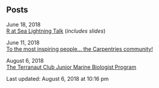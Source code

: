 ## Posts

June 18, 2018  
[R at Sea Lightning Talk](https://daniellequinn.github.io/blog-posts/r-at-sea-carpentry-con/r-at-sea-carpentry-con.html) (*includes slides*)

June 11, 2018  
[To the most inspiring people... the Carpentries community!](https://daniellequinn.github.io/blog-posts/carpentrycon/follow-up.html)

August 6, 2018  
[The Terranaut Club Junior Marine Biologist Program](https://daniellequinn.github.io/blog-posts/terranaut_jmb2018/blogtext.html)

Last updated: August 6, 2018 at 10:16 pm
